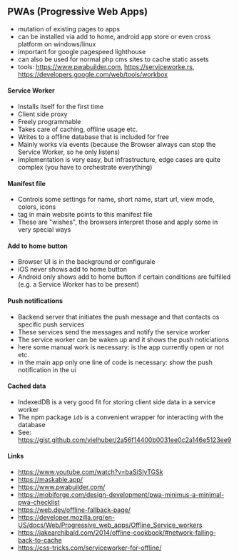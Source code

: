 ## PWAs (Progressive Web Apps)
- mutation of existing pages to apps
- can be installed via add to home, android app store or even cross platform on windows/linux
- important for google pagespeed lighthouse
- can also be used for normal php cms sites to cache static assets
- tools: https://www.pwabuilder.com, https://serviceworke.rs, https://developers.google.com/web/tools/workbox

#### Service Worker
- Installs itself for the first time
- Client side proxy
- Freely programmable
- Takes care of caching, offline usage etc.
- Writes to a offline database that is included for free
- Mainly works via events (because the Browser always can stop the Service Worker, so he only listens)
- Implementation is very easy, but infrastructure, edge cases are quite complex (you have to orchestrate everything)

#### Manifest file
- Controls some settings for name, short name, start url, view mode, colors, icons
- <link> tag in main website points to this manifest file
- These are "wishes", the browsers interpret those and apply some in very special ways

#### Add to home button
- Browser UI is in the background or configurale
- iOS never shows add to home button
- Android only shows add to home button if certain conditions are fulfilled (e.g. a Service Worker has to be present)

#### Push notifications
- Backend server that initiates the push message and that contacts os specific push services
- These services send the messages and notify the service worker
- The service worker can be waken up and it shows the push noticiations
- here some manual work is necessary: is the app currently open or not etc.
- in the main app only one line of code is necessary: show the push notification in the ui

#### Cached data
- IndexedDB is a very good fit for storing client side data in a service worker
- The npm package `idb` is a convenient wrapper for interacting with the database
- See: https://gist.github.com/vielhuber/2a56f14400b0031ee0c2a146e5123ee9

#### Links
- https://www.youtube.com/watch?v=baSiSIyTGSk
- https://maskable.app/
- https://www.pwabuilder.com/
- https://mobiforge.com/design-development/pwa-minimus-a-minimal-pwa-checklist
- https://web.dev/offline-fallback-page/
- https://developer.mozilla.org/en-US/docs/Web/Progressive_web_apps/Offline_Service_workers
- https://jakearchibald.com/2014/offline-cookbook/#network-falling-back-to-cache
- https://css-tricks.com/serviceworker-for-offline/